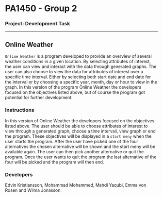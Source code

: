 # PA1450 - Group 2
### Project: Development Task 
***

## Online Weather

`Online Weather` is a program developed to provide an overview of several weather conditions in a given location. By selecting attributes of interest, the user can view and interact with the data through generated graphs. The user can also choose to view the data for attributes of interest over a specific time interval. Either by selecting both start date and end date for the interval or by choosing a specific year, month, day or hour to view in the graph. In this version of the program Online Weather the developers focused on the objectives listed above, but of course the program got potential for further development.  

### Instructions 

In this version of Online Weather the developers focused on the objectives listed above. The user should be able to choose attributes of interest to view through a generated graph, choose a time intervall, view graph or end the program. These objectives will be displayed in a `start meny` when the user starts the program. After the user have picked one of the four alternatives the chosen alternative will be shown and the start meny will be available again. The user can then pick another alternative or quit the program. Once the user wants to quit the program the last alternative of the four will be picked and the program will then end.

### Developers

Edvin Kristiansson, Mohammad Mohammed, Mahdi Yaqubi, Emma von Rosen and Wilma Jonasson.

